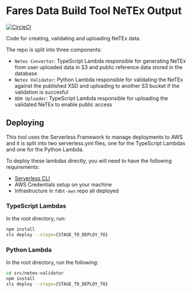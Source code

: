 # Fares Data Build Tool NeTEx Output

[![CircleCI](https://circleci.com/bb/infinityworksconsulting/fdbt-netex-output/tree/develop.svg?style=svg)](https://circleci.com/bb/infinityworksconsulting/fdbt-netex-output/tree/develop)

Code for creating, validating and uploading NeTEx data.

The repo is split into three components:

- `Netex Convertor`: TypeScript Lambda responsible for generating NeTEx from user uploaded data in S3 and public reference data stored in the database
- `Netex Validator`: Python Lambda responsible for validating the NeTEx against the published XSD and uploading to another S3 bucket if the validation is succesful
- `ODH Uploader`: TypeScript Lambda responsible for uploading the validated NeTEx to enable public access

## Deploying

This tool uses the Serverless Framework to manage deployments to AWS and it is split into two serverless.yml files, one for the TypeScript Lambdas and one for the Python Lambda.

To deploy these lambdas directly, you will need to have the following requirements:

- [Serverless CLI](https://serverless.com/framework/docs/getting-started/)
- AWS Credentials setup on your machine
- Infrastructure in `fdbt-aws` repo all deployed

### TypeScript Lambdas

In the root directory, run:

```bash
npm install
sls deploy --stage={STAGE_TO_DEPLOY_TO}
```

### Python Lambda

In the root directory, run the following:

```bash
cd src/netex-validator
npm install
sls deploy --stage={STAGE_TO_DEPLOY_TO}
```
